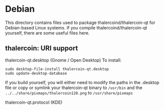 
Debian
====================
This directory contains files used to package thalercoind/thalercoin-qt
for Debian-based Linux systems. If you compile thalercoind/thalercoin-qt yourself, there are some useful files here.

## thalercoin: URI support ##


thalercoin-qt.desktop  (Gnome / Open Desktop)
To install:

	sudo desktop-file-install thalercoin-qt.desktop
	sudo update-desktop-database

If you build yourself, you will either need to modify the paths in
the .desktop file or copy or symlink your thalercoin-qt binary to `/usr/bin`
and the `../../share/pixmaps/thalercoin128.png` to `/usr/share/pixmaps`

thalercoin-qt.protocol (KDE)

